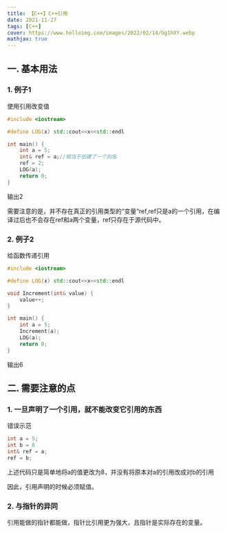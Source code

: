 ```yaml
---
title: 【C++】C++引用
date: 2021-11-27
tags: [C++]
cover: https://www.helloimg.com/images/2022/02/14/Gg1hXY.webp
mathjax: true
---
```


## 一. 基本用法

### 1. 例子1

使用引用改变值

```c++
#include <iostream>

#define LOG(x) std::cout<<x<<std::endl

int main() {
    int a = 5;
    int& ref = a;//相当于创建了一个别名
    ref = 2;
    LOG(a);
    return 0;
}
```

输出2

需要注意的是，并不存在真正的引用类型的“变量”ref,ref只是a的一个引用，在编译过后也不会存在ref和a两个变量，ref只存在于源代码中。

### 2. 例子2

给函数传递引用

```c++
#include <iostream>

#define LOG(x) std::cout<<x<<std::endl

void Increment(int& value) {
    value++;
}

int main() {
    int a = 5;
    Increment(a);
    LOG(a);
    return 0;
}
```

输出6

## 二. 需要注意的点

### 1.  一旦声明了一个引用，就不能改变它引用的东西

错误示范

```c++
int a = 5;
int b = 8
int& ref = a;
ref = b;
```

上述代码只是简单地将a的值更改为8，并没有将原本对a的引用改成对b的引用

因此，引用声明的时候必须赋值。

### 2. 与指针的异同
引用能做的指针都能做，指针比引用更为强大，且指针是实际存在的变量。